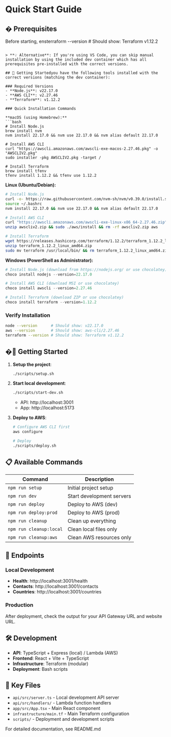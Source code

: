 # Quick Start Guide

## � Prerequisites

Before starting, ensterraform --version # Should show: Terraform v1.12.2
```

> **💡 Alternative**: If you're using VS Code, you can skip manual installation by using the included dev container which has all prerequisites pre-installed with the correct versions.

## 🚀 Getting Startedyou have the following tools installed with the correct versions (matching the dev container):

### Required Versions
- **Node.js**: v22.17.0
- **AWS CLI**: v2.27.46  
- **Terraform**: v1.12.2

### Quick Installation Commands

**macOS (using Homebrew):**
```bash
# Install Node.js
brew install nvm
nvm install 22.17.0 && nvm use 22.17.0 && nvm alias default 22.17.0

# Install AWS CLI
curl "https://awscli.amazonaws.com/awscli-exe-macos-2.27.46.pkg" -o "AWSCLIV2.pkg"
sudo installer -pkg AWSCLIV2.pkg -target /

# Install Terraform
brew install tfenv
tfenv install 1.12.2 && tfenv use 1.12.2
```

**Linux (Ubuntu/Debian):**
```bash
# Install Node.js
curl -o- https://raw.githubusercontent.com/nvm-sh/nvm/v0.39.0/install.sh | bash
source ~/.bashrc
nvm install 22.17.0 && nvm use 22.17.0 && nvm alias default 22.17.0

# Install AWS CLI
curl "https://awscli.amazonaws.com/awscli-exe-linux-x86_64-2.27.46.zip" -o "awscliv2.zip"
unzip awscliv2.zip && sudo ./aws/install && rm -rf awscliv2.zip aws

# Install Terraform
wget https://releases.hashicorp.com/terraform/1.12.2/terraform_1.12.2_linux_amd64.zip
unzip terraform_1.12.2_linux_amd64.zip
sudo mv terraform /usr/local/bin/ && rm terraform_1.12.2_linux_amd64.zip
```

**Windows (PowerShell as Administrator):**
```powershell
# Install Node.js (download from https://nodejs.org/ or use chocolatey)
choco install nodejs --version=22.17.0

# Install AWS CLI (download MSI or use chocolatey)
choco install awscli --version=2.27.46

# Install Terraform (download ZIP or use chocolatey)
choco install terraform --version=1.12.2
```

### Verify Installation
```bash
node --version      # Should show: v22.17.0
aws --version       # Should show: aws-cli/2.27.46
terraform --version # Should show: Terraform v1.12.2
```

## �🚀 Getting Started

1. **Setup the project**:
   ```bash
   ./scripts/setup.sh
   ```

2. **Start local development**:
   ```bash
   ./scripts/start-dev.sh
   ```
   - API: http://localhost:3001
   - App: http://localhost:5173

3. **Deploy to AWS**:
   ```bash
   # Configure AWS CLI first
   aws configure
   
   # Deploy
   ./scripts/deploy.sh
   ```

## 📋 Available Commands

| Command | Description |
|---------|-------------|
| `npm run setup` | Initial project setup |
| `npm run dev` | Start development servers |
| `npm run deploy` | Deploy to AWS (dev) |
| `npm run deploy:prod` | Deploy to AWS (prod) |
| `npm run cleanup` | Clean up everything |
| `npm run cleanup:local` | Clean local files only |
| `npm run cleanup:aws` | Clean AWS resources only |

## 🔗 Endpoints

### Local Development
- **Health**: http://localhost:3001/health
- **Contacts**: http://localhost:3001/contacts
- **Countries**: http://localhost:3001/countries

### Production
After deployment, check the output for your API Gateway URL and website URL.

## 🛠️ Development

- **API**: TypeScript + Express (local) / Lambda (AWS)
- **Frontend**: React + Vite + TypeScript
- **Infrastructure**: Terraform (modular)
- **Deployment**: Bash scripts

## 📂 Key Files

- `api/src/server.ts` - Local development API server
- `api/src/handlers/` - Lambda function handlers
- `app/src/App.tsx` - Main React component
- `infrastructure/main.tf` - Main Terraform configuration
- `scripts/` - Deployment and development scripts

For detailed documentation, see README.md
